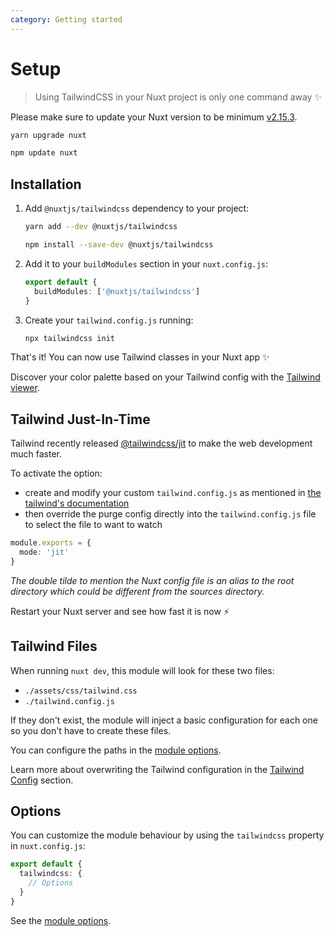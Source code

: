 ```yaml
---
category: Getting started
---
```


# Setup

> Using TailwindCSS in your Nuxt project is only one command away ✨

<d-alert>

Please make sure to update your Nuxt version to be minimum [v2.15.3](https://github.com/nuxt/nuxt.js/releases/tag/v2.15.3).

</d-alert>

<d-code-group>
  <d-code-block label="Yarn" active>

  ```bash
  yarn upgrade nuxt
  ```

  </d-code-block>
  <d-code-block label="NPM">

  ```bash
  npm update nuxt
  ```

  </d-code-block>
</d-code-group>


## Installation

1. Add `@nuxtjs/tailwindcss` dependency to your project:

    <d-code-group>
      <d-code-block label="Yarn" active>

      ```bash
      yarn add --dev @nuxtjs/tailwindcss
      ```

      </d-code-block>
      <d-code-block label="NPM">

      ```bash
      npm install --save-dev @nuxtjs/tailwindcss
      ```

      </d-code-block>
    </d-code-group>

2. Add it to your `buildModules` section in your `nuxt.config.js`:

    ```ts [nuxt.config.js]
    export default {
      buildModules: ['@nuxtjs/tailwindcss']
    }
    ```

3. Create your `tailwind.config.js` running:

    ```bash
    npx tailwindcss init
    ```

<d-alert type="success">

That's it! You can now use Tailwind classes in your Nuxt app ✨

</d-alert>

<d-alert type="info">

Discover your color palette based on your Tailwind config with the [Tailwind viewer](/tailwind/viewer).

</d-alert>


## Tailwind Just-In-Time

Tailwind recently released [@tailwindcss/jit](https://blog.tailwindcss.com/just-in-time-the-next-generation-of-tailwind-css) to make the web development much faster.

To activate the option:
- create and modify your custom `tailwind.config.js` as mentioned in [the tailwind's documentation](https://tailwindcss.com/docs/just-in-time-mode#enabling-jit-mode)
- then override the purge config directly into the `tailwind.config.js` file to select the file to want to watch


```ts [tailwind.config.js]
module.exports = {
  mode: 'jit'
}
```

_The double tilde to mention the Nuxt config file is an alias to the root directory which could be different from the sources directory._

Restart your Nuxt server and see how fast it is now ⚡️

## Tailwind Files

When running `nuxt dev`, this module will look for these two files:

- `./assets/css/tailwind.css`
- `./tailwind.config.js`

If they don't exist, the module will inject a basic configuration for each one so you don't have to create these files.

<d-alert type="info">

You can configure the paths in the [module options](/options).

</d-alert>

Learn more about overwriting the Tailwind configuration in the [Tailwind Config](/tailwind/config) section.

## Options

You can customize the module behaviour by using the `tailwindcss` property in `nuxt.config.js`:

```ts [nuxt.config.js]
export default {
  tailwindcss: {
    // Options
  }
}
```

See the [module options](/options).

